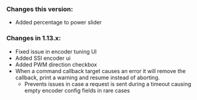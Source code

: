 ### Changes this version:
- Added percentage to power slider

### Changes in 1.13.x:
- Fixed issue in encoder tuning UI
- Added SSI encoder ui
- Added PWM direction checkbox
- When a command callback target causes an error it will remove the callback, print a warning and resume instead of aborting.
  - Prevents issues in case a request is sent during a timeout causing empty encoder config fields in rare cases


